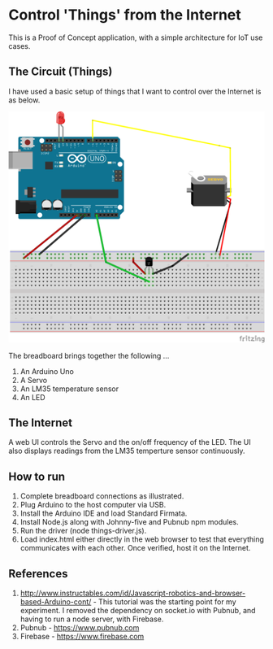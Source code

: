 # Control 'Things' from the Internet
This is a Proof of Concept application, with a simple architecture for IoT use cases.

## The Circuit (Things)
I have used a basic setup of things that I want to control over the Internet is as below.

![Things circuit diagram](https://raw.githubusercontent.com/tyrell/control-things-from-the-internet/master/circuit/control-things-from-the-internet.png?token=AAvfodMHkvOna2BvsPavXx-LtCsFld16ks5XJCa1wA%3D%3D "Things circuit diagram")
 
The breadboard brings together the following ...
 1. An Arduino Uno 
 2. A Servo
 3. An LM35 temperature sensor
 4. An LED
 
## The Internet
A web UI controls the Servo and the on/off frequency of the LED. The UI also displays readings from the LM35 temperture sensor continuously.

## How to run
1. Complete breadboard connections as illustrated.
2. Plug Arduino to the host computer via USB.
3. Install the Arduino IDE and load Standard Firmata.
4. Install Node.js along with Johnny-five and Pubnub npm modules. 
5. Run the driver (node things-driver.js).
6. Load index.html either directly in the web browser to test that everything communicates with each other. Once verified, host it on the Internet.

## References
1. http://www.instructables.com/id/Javascript-robotics-and-browser-based-Arduino-cont/ - This tutorial was the starting point for my experiment. I removed the dependency on socket.io with Pubnub, and having to run a node server, with Firebase.
2. Pubnub - https://www.pubnub.com
3. Firebase - https://www.firebase.com
 
